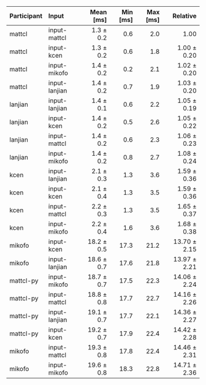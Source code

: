 | Participant | Input | Mean [ms] | Min [ms] | Max [ms] | Relative |
|:---|:---|---:|---:|---:|---:|
| mattcl | input-mattcl | 1.3 ± 0.2 | 0.6 | 2.0 | 1.00 |
| mattcl | input-kcen | 1.3 ± 0.2 | 0.6 | 1.8 | 1.00 ± 0.20 |
| mattcl | input-mikofo | 1.4 ± 0.2 | 0.2 | 2.1 | 1.02 ± 0.20 |
| mattcl | input-lanjian | 1.4 ± 0.2 | 0.7 | 1.9 | 1.03 ± 0.20 |
| lanjian | input-lanjian | 1.4 ± 0.1 | 0.6 | 2.2 | 1.05 ± 0.19 |
| lanjian | input-kcen | 1.4 ± 0.2 | 0.5 | 2.6 | 1.05 ± 0.22 |
| lanjian | input-mattcl | 1.4 ± 0.2 | 0.6 | 2.3 | 1.06 ± 0.23 |
| lanjian | input-mikofo | 1.4 ± 0.2 | 0.8 | 2.7 | 1.08 ± 0.24 |
| kcen | input-lanjian | 2.1 ± 0.3 | 1.3 | 3.6 | 1.59 ± 0.36 |
| kcen | input-kcen | 2.1 ± 0.4 | 1.3 | 3.5 | 1.59 ± 0.36 |
| kcen | input-mattcl | 2.2 ± 0.3 | 1.3 | 3.5 | 1.65 ± 0.37 |
| kcen | input-mikofo | 2.2 ± 0.4 | 1.6 | 3.6 | 1.68 ± 0.38 |
| mikofo | input-kcen | 18.2 ± 0.5 | 17.3 | 21.2 | 13.70 ± 2.15 |
| mikofo | input-lanjian | 18.6 ± 0.7 | 17.6 | 21.8 | 13.97 ± 2.21 |
| mattcl-py | input-mikofo | 18.7 ± 0.7 | 17.5 | 22.3 | 14.06 ± 2.24 |
| mattcl-py | input-mattcl | 18.8 ± 0.8 | 17.7 | 22.7 | 14.16 ± 2.26 |
| mattcl-py | input-lanjian | 19.1 ± 0.7 | 17.7 | 22.1 | 14.36 ± 2.27 |
| mattcl-py | input-kcen | 19.2 ± 0.7 | 17.9 | 22.4 | 14.42 ± 2.28 |
| mikofo | input-mattcl | 19.3 ± 0.8 | 17.8 | 22.4 | 14.46 ± 2.31 |
| mikofo | input-mikofo | 19.6 ± 0.8 | 18.3 | 22.8 | 14.71 ± 2.36 |
